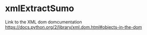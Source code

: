 # xmlExtractSumo
Link to the XML dom domcumentation
https://docs.python.org/2/library/xml.dom.html#objects-in-the-dom
